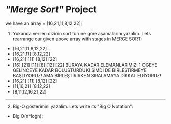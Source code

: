 # __*"Merge Sort"*__  Project

we have an array = [16,21,11,8,12,22];

1. Yukarıda verilen dizinin sort türüne göre aşamalarını yazalim.
Lets rearrange our given above array with stages in MERGE SORT:

* [16,21,11,8,12,22]
* [16,21,11] [8,12,22]
* [16,21] [11] [8,12] [22]
* [16] [21] [11] [8] [12] [22] 
BURAYA KADAR ELEMANLARIMIZI 1 OGEYE GELINCEYE KADAR BOLUSTURDUK! ŞİMDİ DE BİRLEŞTİRMEYE BAŞLIYORUZ! AMA BİRLEŞTİRİRKEN SIRALAMAYA DİKKAT EDİYORUZ!
* [16,21] [11] [8,12] [22]
* [11,16,21] [8,12,22]
* [8,11,12,16,21,22]
***
2. Big-O gösterimini yazalim. Lets write its "Big O Notation":

* Big O(n*logn);